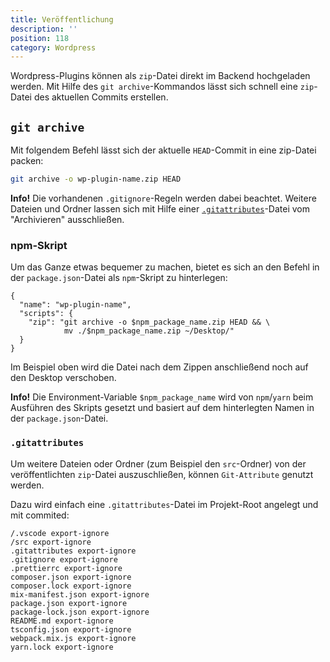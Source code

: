 ```yaml
---
title: Veröffentlichung
description: ''
position: 118
category: Wordpress
---
```


Wordpress-Plugins können als `zip`-Datei direkt im Backend hochgeladen werden. Mit Hilfe des `git archive`-Kommandos lässt sich schnell eine `zip`-Datei des aktuellen Commits erstellen.

## `git archive`

Mit folgendem Befehl lässt sich der aktuelle `HEAD`-Commit in eine zip-Datei packen:

```bash
git archive -o wp-plugin-name.zip HEAD
```

<alert type="info">**Info!** Die vorhandenen `.gitignore`-Regeln werden dabei beachtet. Weitere Dateien und Ordner lassen sich mit Hilfe einer [`.gitattributes`](#gitattributes)-Datei vom "Archivieren" ausschließen.</alert>

### npm-Skript

Um das Ganze etwas bequemer zu machen, bietet es sich an den Befehl in der `package.json`-Datei als `npm`-Skript zu hinterlegen:

```json[package.json]
{
  "name": "wp-plugin-name",
  "scripts": {
    "zip": "git archive -o $npm_package_name.zip HEAD && \
            mv ./$npm_package_name.zip ~/Desktop/"
  }
}
```

Im Beispiel oben wird die Datei nach dem Zippen anschließend noch auf den Desktop verschoben.

<alert type="info">**Info!** Die Environment-Variable `$npm_package_name` wird von `npm`/`yarn` beim Ausführen des Skripts gesetzt und basiert auf dem hinterlegten Namen in der `package.json`-Datei.</alert>

### `.gitattributes`

Um weitere Dateien oder Ordner (zum Beispiel den `src`-Ordner) von der veröffentlichten `zip`-Datei auszuschließen, können `Git-Attribute` genutzt werden.

Dazu wird einfach eine `.gitattributes`-Datei im Projekt-Root angelegt und mit commited:

```txt[.gitattributes]
/.vscode export-ignore
/src export-ignore
.gitattributes export-ignore
.gitignore export-ignore
.prettierrc export-ignore
composer.json export-ignore
composer.lock export-ignore
mix-manifest.json export-ignore
package.json export-ignore
package-lock.json export-ignore
README.md export-ignore
tsconfig.json export-ignore
webpack.mix.js export-ignore
yarn.lock export-ignore
```
